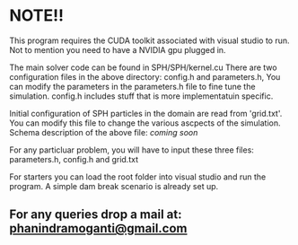# NOTE!!
This program requires the CUDA toolkit associated with visual studio to run. Not to mention you need to have a NVIDIA gpu plugged in.

The main solver code can be found in SPH/SPH/kernel.cu
There are two configuration files in the above directory: config.h and parameters.h, You can modify the parameters in the parameters.h file to fine tune the simulation. config.h includes stuff that is more implementatuin specific.

Initial configuration of SPH particles in the domain are read from 'grid.txt'. You can modify this file to change the various ascpects of the simulation.
Schema description of the above file: *coming soon*

For any particluar problem, you will have to input these three files: parameters.h, config.h and grid.txt

For starters you can load the root folder into visual studio and run the program. A simple dam break scenario is already set up.

## For any queries drop a mail at: phanindramoganti@gmail.com
